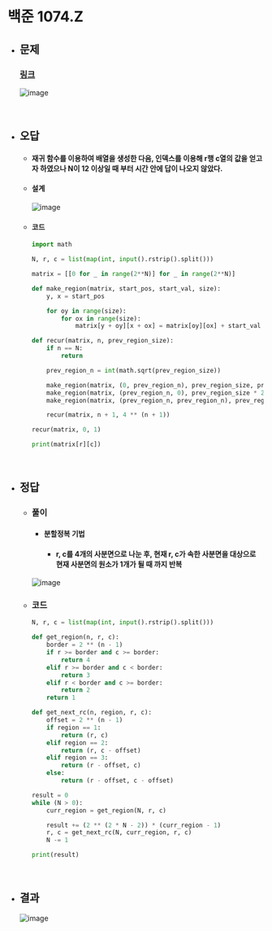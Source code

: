 # 백준 1074.Z

- ## 문제
    ### [링크](https://www.acmicpc.net/problem/1074)

    ![image](https://github.com/Project-Division/DIV_Algorithm_Study/assets/68108664/8c106534-e501-481d-a5ad-73489cd4f607)

<br>

- ## 오답

    - #### 재귀 함수를 이용하여 배열을 생성한 다음, 인덱스를 이용해 r행 c열의 값을 얻고자 하였으나 N이 12 이상일 때 부터 시간 안에 답이 나오지 않았다.

    - #### 설계
        ![image](https://github.com/Project-Division/DIV_Algorithm_Study/assets/68108664/1ab290c6-2baa-4d46-8857-fdc26fa129de)

    - #### 코드
        ```python
        import math

        N, r, c = list(map(int, input().rstrip().split()))

        matrix = [[0 for _ in range(2**N)] for _ in range(2**N)]

        def make_region(matrix, start_pos, start_val, size):
            y, x = start_pos

            for oy in range(size):
                for ox in range(size):
                    matrix[y + oy][x + ox] = matrix[oy][ox] + start_val

        def recur(matrix, n, prev_region_size):
            if n == N:
                return

            prev_region_n = int(math.sqrt(prev_region_size))

            make_region(matrix, (0, prev_region_n), prev_region_size, prev_region_n) # 오른쪽
            make_region(matrix, (prev_region_n, 0), prev_region_size * 2, prev_region_n) # 아래
            make_region(matrix, (prev_region_n, prev_region_n), prev_region_size * 3, prev_region_n) # 오른쪽 아래

            recur(matrix, n + 1, 4 ** (n + 1))

        recur(matrix, 0, 1)

        print(matrix[r][c])
        ```

<br>

- ## 정답

    - ### 풀이
        - #### 분할정복 기법
            - #### r, c를 4개의 사분면으로 나눈 후, 현재 r, c가 속한 사분면을 대상으로 현재 사분면의 원소가 1개가 될 때 까지 반복

        ![image](https://github.com/Project-Division/DIV_Algorithm_Study/assets/68108664/0e82963f-be2e-4589-857f-1bd297a744c8)

    - ### 코드

        ```python
        N, r, c = list(map(int, input().rstrip().split()))

        def get_region(n, r, c):
            border = 2 ** (n - 1)
            if r >= border and c >= border:
                return 4
            elif r >= border and c < border:
                return 3
            elif r < border and c >= border:
                return 2
            return 1

        def get_next_rc(n, region, r, c):
            offset = 2 ** (n - 1)
            if region == 1:
                return (r, c)
            elif region == 2:
                return (r, c - offset)
            elif region == 3:
                return (r - offset, c)
            else:
                return (r - offset, c - offset)

        result = 0
        while (N > 0):
            curr_region = get_region(N, r, c)

            result += (2 ** (2 * N - 2)) * (curr_region - 1)
            r, c = get_next_rc(N, curr_region, r, c)
            N -= 1

        print(result)
        ```

<br>

- ## 결과

    ![image](https://github.com/Project-Division/DIV_Algorithm_Study/assets/68108664/d9360597-c38f-4a15-822d-d3b2de6e8f3a)